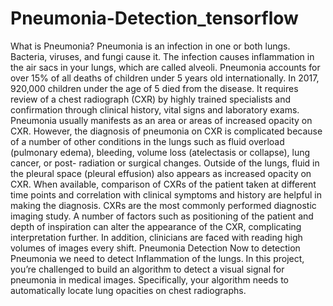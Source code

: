 # Pneumonia-Detection_tensorflow
What is Pneumonia? Pneumonia is an infection in one or both lungs. Bacteria, viruses, and fungi cause it. The infection causes inflammation in the air sacs in your lungs, which are called alveoli. Pneumonia accounts for over 15% of all deaths of children under 5 years old internationally. In 2017, 920,000 children under the age of 5 died from the disease. It requires review of a chest radiograph (CXR) by highly trained specialists and confirmation through clinical history, vital signs and laboratory exams. Pneumonia usually manifests as an area or areas of increased opacity on CXR. However, the diagnosis of pneumonia on CXR is complicated because of a number of other conditions in the lungs such as fluid  overload (pulmonary edema), bleeding, volume loss (atelectasis or collapse), lung cancer, or post- radiation or surgical changes. Outside of the lungs, fluid in the pleural space (pleural effusion) also  appears as increased opacity on CXR. When available, comparison of CXRs of the patient taken at different time points and correlation with clinical symptoms and history are helpful in making the diagnosis. CXRs are the most commonly performed diagnostic imaging study. A number of factors such as positioning of the patient and depth of inspiration can alter the appearance of the CXR, complicating interpretation further. In addition, clinicians are faced with reading high volumes of images every shift. Pneumonia Detection Now to detection Pneumonia we need to detect Inflammation of the lungs. In this project, you’re challenged to build an algorithm to detect a visual signal for pneumonia in medical images. Specifically, your algorithm needs to automatically locate lung opacities on chest radiographs.
